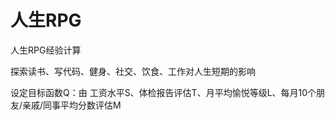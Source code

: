 # 人生RPG
人生RPG经验计算 

探索读书、写代码、健身、社交、饮食、工作对人生短期的影响

设定目标函数Q：由 工资水平S、体检报告评估T、月平均愉悦等级L、每月10个朋友/亲戚/同事平均分数评估M



